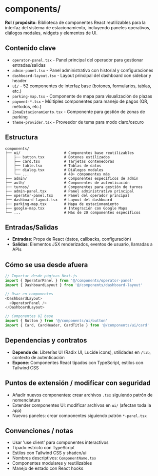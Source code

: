 # components/

**Rol / propósito:** Biblioteca de componentes React reutilizables para la interfaz del sistema de estacionamiento, incluyendo paneles operativos, diálogos modales, widgets y elementos de UI.

## Contenido clave
- `operator-panel.tsx` - Panel principal del operador para gestionar entradas/salidas
- `admin-panel.tsx` - Panel administrativo con historial y configuraciones
- `dashboard-layout.tsx` - Layout principal del dashboard con sidebar y header
- `ui/` - 52 componentes de interfaz base (botones, formularios, tablas, etc.)
- `parking-map.tsx` - Componente de mapa para visualización de plazas
- `payment-*.tsx` - Múltiples componentes para manejo de pagos (QR, métodos, etc.)
- `ZonaEstacionamiento.tsx` - Componente para gestión de zonas de parking
- `theme-provider.tsx` - Proveedor de tema para modo claro/oscuro

## Estructura

```
components/
├── ui/                    # Componentes base reutilizables
│   ├── button.tsx         # Botones estilizados
│   ├── card.tsx           # Tarjetas contenedoras
│   ├── table.tsx          # Tablas de datos
│   ├── dialog.tsx         # Diálogos modales
│   └── ...                # 48+ componentes más
├── admin/                 # Componentes específicos de admin
├── auth/                  # Componentes de autenticación
├── turnos/                # Componentes para gestión de turnos
├── admin-panel.tsx        # Panel administrativo principal
├── operator-panel.tsx     # Panel del operador principal
├── dashboard-layout.tsx   # Layout del dashboard
├── parking-map.tsx        # Mapa de estacionamiento
├── google-map.tsx         # Integración con Google Maps
└── ...                    # Más de 20 componentes específicos
```

## Entradas/Salidas

- **Entradas**: Props de React (datos, callbacks, configuración)
- **Salidas**: Elementos JSX renderizados, eventos de usuario, llamadas a APIs

## Cómo se usa desde afuera

```typescript
// Importar desde páginas Next.js
import { OperatorPanel } from '@/components/operator-panel'
import { DashboardLayout } from '@/components/dashboard-layout'

// Usar en componentes
<DashboardLayout>
  <OperatorPanel />
</DashboardLayout>

// Componentes UI base
import { Button } from '@/components/ui/button'
import { Card, CardHeader, CardTitle } from '@/components/ui/card'
```

## Dependencias y contratos

- **Depende de**: Librerías UI (Radix UI, Lucide icons), utilidades en `/lib`, contexto de autenticación
- **Expone**: Componentes React tipados con TypeScript, estilos con Tailwind CSS

## Puntos de extensión / modificar con seguridad

- Añadir nuevos componentes: crear archivos `.tsx` siguiendo patrón de nomenclatura
- Extender componentes UI: modificar archivos en `ui/` (afectan toda la app)
- Nuevos paneles: crear componentes siguiendo patrón `*-panel.tsx`

## Convenciones / notas

- Usar 'use client' para componentes interactivos
- Tipado estricto con TypeScript
- Estilos con Tailwind CSS y shadcn/ui
- Nombres descriptivos: `ComponentName.tsx`
- Componentes modulares y reutilizables
- Manejo de estado con React hooks

